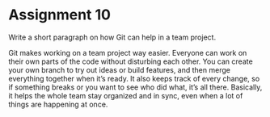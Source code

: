 # Assignment 10

Write a short paragraph on how Git can help in a team project.

Git makes working on a team project way easier. Everyone can work on their own parts of the code without disturbing each other. You can create your own branch to try out ideas or build features, and then merge everything together when it’s ready. It also keeps track of every change, so if something breaks or you want to see who did what, it’s all there. Basically, it helps the whole team stay organized and in sync, even when a lot of things are happening at once.

